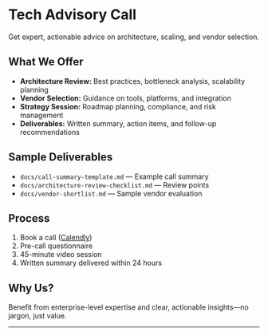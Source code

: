 # Tech Advisory Call

Get expert, actionable advice on architecture, scaling, and vendor selection.

## What We Offer

- **Architecture Review:** Best practices, bottleneck analysis, scalability planning
- **Vendor Selection:** Guidance on tools, platforms, and integration
- **Strategy Session:** Roadmap planning, compliance, and risk management
- **Deliverables:** Written summary, action items, and follow-up recommendations

## Sample Deliverables

- `docs/call-summary-template.md` — Example call summary
- `docs/architecture-review-checklist.md` — Review points
- `docs/vendor-shortlist.md` — Sample vendor evaluation

## Process

1. Book a call ([Calendly](https://calendly.com/cheesecaketechnologies))
2. Pre-call questionnaire
3. 45-minute video session
4. Written summary delivered within 24 hours

## Why Us?

Benefit from enterprise-level expertise and clear, actionable insights—no jargon, just value.

---
